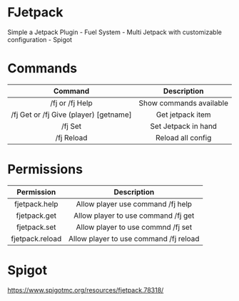 # FJetpack
Simple a Jetpack Plugin - Fuel System - Multi Jetpack with customizable configuration - Spigot

# Commands

| Command | Description  |
|  :---:  |     :-:      |
| /fj or /fj Help | Show commands available |
| /fj Get or /fj Give (player) [getname] | Get jetpack item |
| /fj Set <jetpack> | Set Jetpack in hand |
| /fj Reload | Reload all config |

# Permissions
| Permission | Description |
|   :---:    |     :-:     |
| fjetpack.help | Allow player use command /fj help |
| fjetpack.get | Allow player to use command /fj get|give <name> |
| fjetpack.set | Allow player to use commnd /fj set <jetpack> |
| fjetpack.reload | Allow player to use command /fj reload |

# Spigot
https://www.spigotmc.org/resources/fjetpack.78318/
